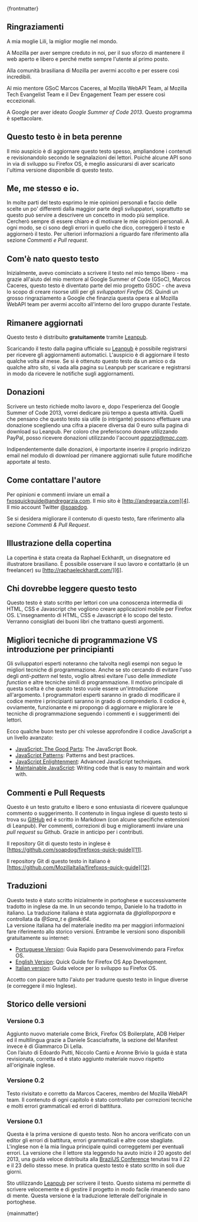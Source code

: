 {frontmatter}

## Ringraziamenti

A mia moglie Lili, la miglior moglie nel mondo.

A Mozilla per aver sempre creduto in noi,  per il suo sforzo di mantenere il web aperto e libero e perché mette sempre l'utente al primo posto.

Alla comunità brasiliana di Mozilla per avermi accolto e per essere così incredibili.

Al mio mentore GSoC Marcos Caceres, al Mozilla WebAPI Team, al Mozilla Tech Evangelist Team e il Dev Engagement Team per essere così eccezionali.

A Google per aver ideato *Google Summer of Code 2013*. Questo programma è spettacolare.

## Questo testo è in beta perenne

Il mio auspicio è di aggiornare questo testo spesso, ampliandone i contenuti e revisionandolo secondo le segnalazioni dei lettori. Poiché alcune API sono in via di sviluppo su Firefox OS, è meglio assicurarsi di aver scaricato l'ultima versione disponibile di questo testo.

## Me, me stesso e io. 

In molte parti del testo esprimo le mie opinioni personali e faccio delle scelte un po' differenti dalla maggior parte degli sviluppatori, soprattutto se questo può servire a descrivere un concetto in modo più semplice. Cercherò sempre di essere chiaro e di motivare le mie opinioni personali. A ogni modo, se ci sono degli errori in quello che dico, correggerò il testo e aggiornerò il testo. Per ulteriori informazioni a riguardo fare riferimento alla sezione *Commenti e Pull request*.

## Com'è nato questo testo

Inizialmente, avevo cominciato a scrivere il testo nel mio tempo libero - ma grazie all'aiuto del mio mentore al Google Summer of Code (GSoC), Marcos Caceres, questo testo è diventato parte del mio progetto GSOC - che aveva lo scopo di creare risorse utili per gli *sviluppatori Firefox OS*. Quindi un grosso ringraziamento a Google che finanzia questa opera e al Mozilla WebAPI team per avermi accolto all'interno del loro gruppo durante l'estate.

## Rimanere aggiornati

Questo testo è distribuito **gratuitamente** tramite [Leanpub][1]. 

Scaricando il testo dalla pagina ufficiale su [Leanpub][2] è possibile registrarsi per ricevere gli aggiornamenti automatici. L'auspicio è di aggiornare il testo qualche volta al mese. Se si è ottenuto questo testo da un amico o da qualche altro sito, si vada alla pagina su Leanpub per scaricare e registrarsi in modo da ricevere le notifiche sugli aggiornamenti.

## Donazioni

Scrivere un testo richiede molto lavoro e, dopo l'esperienza del Google Summer of Code 2013, vorrei dedicare più tempo a questa attività. Quelli che pensano che questo testo sia utile (o intrigante) possono effettuare una donazione scegliendo una cifra a piacere diversa dai 0 euro sulla pagina di download su Leanpub. Per coloro che preferiscono donare utilizzando PayPal, posso ricevere donazioni utilizzando l'account *agarzia@mac.com*. 

Indipendentemente dalle donazioni, è importante inserire il proprio indirizzo email nel modulo di download per rimanere aggiornati sulle future modifiche apportate al testo.

## Come contattare l'autore

Per opinioni e commenti inviare un email a  [fxosquickguide@andregarzia.com][3]. Il mio sito è [http://andregarzia.com][4]. Il mio account Twitter  [@soapdog][5].

Se si desidera migliorare il contenuto di questo testo, fare riferimento alla sezione *Commenti & Pull Request*.

## Illustrazione della copertina

La copertina è stata creata da Raphael Eckhardt, un disegnatore ed illustratore brasiliano. È possibile osservare il suo lavoro e contattarlo (è un freelancer) su [http://raphaeleckhardt.com/][6].

## Chi dovrebbe leggere questo testo

Questo testo è stato scritto per lettori con una conoscenza intermedia di HTML, CSS e Javascript che vogliono creare applicazioni mobile per Firefox OS. L'insegnamento di HTML, CSS e Javascript è lo scopo del testo. Verranno consigliati dei buoni libri che trattano questi argomenti.

## Migliori tecniche di programmazione VS introduzione per principianti

Gli sviluppatori esperti noteranno che talvolta negli esempi non seguo le migliori tecniche di programmazione. Anche se sto cercando di evitare l'uso degli *anti-pattern* nel testo, voglio altresì evitare l'uso delle *immediate function* e altre tecniche simili di programmazione. Il motivo principale di questa scelta è che questo testo vuole essere un'introduzione all'argomento.
I programmatori esperti saranno in grado di modificare il codice mentre i principianti saranno in grado di comprenderlo. Il codice è, ovviamente, funzionante e mi propongo di aggiornare e migliorare le tecniche di programmazione seguendo i commenti e i suggerimenti dei lettori.

Ecco qualche buon testo per chi volesse approfondire il codice JavaScript a un livello avanzato:

* [JavaScript: The Good Parts][7]: The JavaScript Book.
* [JavaScript Patterns][8]: Patterns and best practices.
* [JavaScript Enlightenment][9]: Advanced JavaScript techniques.
* [Maintainable JavaScript][10]: Writing code that is easy to maintain and work with.

## Commenti e Pull Requests

Questo è un testo gratuito e libero e sono entusiasta di ricevere qualunque commento o suggerimento.
Il contenuto in lingua inglese di questo testo si trova su [GitHub][11] ed è scritto in Markdown (con alcune specifiche estensioni di Leanpub). Per commenti, correzioni di bug e miglioramenti inviare una *pull request* su Github. Grazie in anticipo per i contributi.

Il repository Git di questo testo in inglese è [https://github.com/soapdog/firefoxos-quick-guide][11].

Il repository Git di questo testo in italiano è [https://github.com/MozillaItalia/firefoxos-quick-guide][12].

## Traduzioni

Questo testo è stato scritto inizialmente in portoghese e successivamente tradotto in inglese da me.
In un secondo tempo, Daniele lo ha tradotto in italiano. La traduzione italiana è stata aggiornata da *@gialloporpora* e controllata da *@Sara_t* e *@miki64*.  
La versione italiana ha del materiale inedito ma per maggiori informazioni fare riferimento allo storico versioni.
Entrambe le versioni sono disponibili gratuitamente su internet:

* [Portuguese Version][13]: Guia Rapido para Desenvolvimendo para Firefox OS.
* [English Version][11]: Quick Guide for Firefox OS App Development.
* [Italian version][12]: Guida veloce per lo sviluppo su Firefox OS.

Accetto con piacere tutto l'aiuto per tradurre questo testo in lingue diverse (e correggere il mio Inglese).

## Storico delle versioni

### Versione 0.3

Aggiunto nuovo materiale come Brick, Firefox OS Boilerplate, ADB Helper ed il multilingua grazie a Daniele Scasciafratte, la sezione del Manifest invece è di Giammarco Di Lella.  
Con l’aiuto di Edoardo Putti, Niccolo Cantù e Aronne Brivio la guida è stata revisionata, corretta ed è stato aggiunto materiale nuovo rispetto all'originale inglese.

### Versione 0.2

Testo rivisitato e corretto da Marcos Caceres, membro del Mozilla WebAPI team. Il contenuto di ogni capitolo è stato controllato per correzioni tecniche e molti errori grammaticali ed errori di battitura. 

### Versione 0.1

Questa è la prima versione di questo testo. Non ho ancora verificato con un editor gli errori di battitura, errori grammaticali e altre cose sbagliate. L'inglese non è la mia lingua principale quindi correggetemi per eventuali errori. La versione che il lettore sta leggendo ha avuto inizio il 20 agosto del 2013, una guida veloce distribuita alla [BrazilJS Conference][14] tenutasi tra il 22 e il 23 dello stesso mese. In pratica questo testo è stato scritto in soli due giorni.

Sto utilizzando [Leanpub][1] per scrivere il testo. Questo sistema mi permette di scrivere velocemente e di gestire il progetto in modo facile rimanendo sano di mente. Questa versione è la traduzione letterale dell'originale in portoghese.

{mainmatter}

[1]: http://leanpub.com
[2]: http://leanpub.com/quickguidefirefoxosdevelopment
[3]: mailto:fxosquickguide@andregarzia.com
[4]: http://andregarzia.com
[5]: http://twitter.com/soapdog
[6]: http://raphaeleckhardt.com/
[7]: http://shop.oreilly.com/product/9780596517748.do
[8]: http://shop.oreilly.com/product/9780596806767.do
[9]: http://shop.oreilly.com/product/0636920027713.do
[10]: http://shop.oreilly.com/product/0636920027713.do
[11]: https://github.com/soapdog/firefoxos-quick-guide
[12]: https://github.com/MozillaItalia/firefoxos-quick-guide
[13]: http://leanpub.com/guiarapidofirefoxos
[14]: http://braziljs.com.br/
